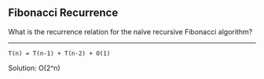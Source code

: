 ## Fibonacci Recurrence

What is the recurrence relation for the naïve recursive Fibonacci algorithm?

---

```
T(n) = T(n-1) + T(n-2) + O(1)
```

Solution: O(2^n)

